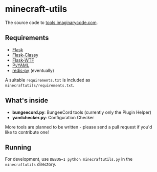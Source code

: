 # minecraft-utils

The source code to [tools.imaginarycode.com](http://tools.imaginarycode.com).

## Requirements

* [Flask](http://flask.pocoo.org)
* [Flask-Classy](http://pythonhosted.org/Flask-Classy/)
* [Flask-WTF](http://pythonhosted.org/Flask-WTF/)
* [PyYAML](http://www.pyyaml.org)
* [redis-py](https://github.com/andymccurdy/redis-py) (eventually)

A suitable `requirements.txt` is included as `minecraftutils/requirements.txt`.

## What's inside

* **bungeecord.py**: BungeeCord tools (currently only the Plugin Helper)
* **yamlchecker.py**: Configuration Checker

More tools are planned to be written - please send a pull request if you'd like to contribute one!

## Running

For development, use `DEBUG=1 python minecraftutils.py` in the `minecraftutils` directory.